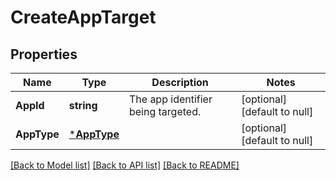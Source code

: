 # CreateAppTarget

## Properties
Name | Type | Description | Notes
------------ | ------------- | ------------- | -------------
**AppId** | **string** | The app identifier being targeted. | [optional] [default to null]
**AppType** | [***AppType**](AppType.md) |  | [optional] [default to null]

[[Back to Model list]](../README.md#documentation-for-models) [[Back to API list]](../README.md#documentation-for-api-endpoints) [[Back to README]](../README.md)

